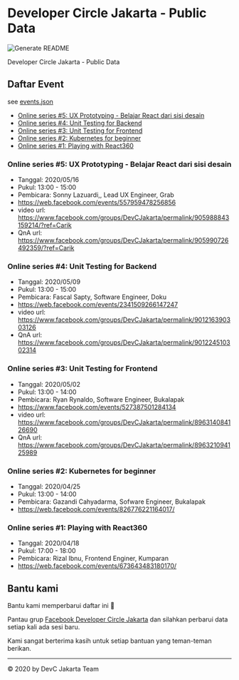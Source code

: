 # Developer Circle Jakarta - Public Data

![Generate README](https://github.com/devcjakarta/Public-Data/workflows/Generate%20README/badge.svg)

Developer Circle Jakarta - Public Data

## Daftar Event

see [events.json](events.json)

- [Online series #5: UX Prototyping - Belajar React dari sisi desain](#)
- [Online series #4: Unit Testing for Backend](#)
- [Online series #3: Unit Testing for Frontend](#)
- [Online series #2: Kubernetes for beginner](#)
- [Online series #1: Playing with React360](#)

### Online series #5: UX Prototyping - Belajar React dari sisi desain

- Tanggal: 2020/05/16
- Pukul: 13:00 - 15:00
- Pembicara: Sonny Lazuardi,, Lead UX Engineer, Grab
- https://web.facebook.com/events/557959478256856
- video url: https://www.facebook.com/groups/DevCJakarta/permalink/905988843159214/?ref=Carik
- QnA url: https://www.facebook.com/groups/DevCJakarta/permalink/905990726492359/?ref=Carik

### Online series #4: Unit Testing for Backend

- Tanggal: 2020/05/09
- Pukul: 13:00 - 15:00
- Pembicara: Fascal Sapty, Software Engineer, Doku
- https://web.facebook.com/events/2341509266147247
- video url: https://www.facebook.com/groups/DevCJakarta/permalink/901216390303126
- QnA url: https://www.facebook.com/groups/DevCJakarta/permalink/901224510302314

### Online series #3: Unit Testing for Frontend

- Tanggal: 2020/05/02
- Pukul: 13:00 - 14:00
- Pembicara: Ryan Rynaldo, Software Engineer, Bukalapak
- https://www.facebook.com/events/527387501284134
- video url: https://www.facebook.com/groups/DevCJakarta/permalink/896314084126690
- QnA url: https://www.facebook.com/groups/DevCJakarta/permalink/896321094125989

### Online series #2: Kubernetes for beginner

- Tanggal: 2020/04/25
- Pukul: 13:00 - 14:00
- Pembicara: Gazandi Cahyadarma, Sofware Engineer, Bukalapak
- https://web.facebook.com/events/826776221164017/

### Online series #1: Playing with React360

- Tanggal: 2020/04/18
- Pukul: 17:00 - 18:00
- Pembicara: Rizal Ibnu, Frontend Enginer, Kumparan
- https://web.facebook.com/events/673643483180170/


## Bantu kami

Bantu kami memperbarui daftar ini 🙏

Pantau grup [Facebook Developer Circle Jakarta](https://www.facebook.com/groups/devcjakarta) dan silahkan perbarui data setiap kali ada sesi baru.

Kami sangat berterima kasih untuk setiap bantuan yang teman-teman berikan.

----

©️ 2020 by DevC Jakarta Team